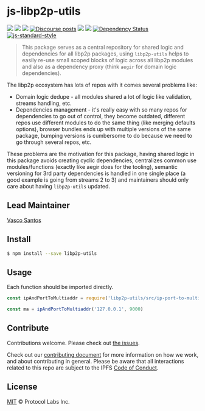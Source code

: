 # js-libp2p-utils

[![](https://img.shields.io/badge/made%20by-Protocol%20Labs-blue.svg?style=flat-square)](http://protocol.ai)
[![](https://img.shields.io/badge/project-libp2p-yellow.svg?style=flat-square)](http://libp2p.io/)
[![](https://img.shields.io/badge/freenode-%23libp2p-yellow.svg?style=flat-square)](http://webchat.freenode.net/?channels=%23libp2p)
[![Discourse posts](https://img.shields.io/discourse/https/discuss.libp2p.io/posts.svg)](https://discuss.libp2p.io)
[![](https://img.shields.io/codecov/c/github/libp2p/js-libp2p-utils.svg?style=flat-square)](https://codecov.io/gh/libp2p/js-libp2p-utils)
[![](https://img.shields.io/travis/libp2p/js-libp2p-utils.svg?style=flat-square)](https://travis-ci.com/libp2p/js-libp2p-utils)
[![Dependency Status](https://david-dm.org/libp2p/js-libp2p-utils.svg?style=flat-square)](https://david-dm.org/libp2p/js-libp2p-utils)
[![js-standard-style](https://img.shields.io/badge/code%20style-standard-brightgreen.svg?style=flat-square)](https://github.com/feross/standard)

> This package serves as a central repository for shared logic and dependencies for all libp2p packages, using `libp2p-utils` helps to easily re-use small scoped blocks of logic across all libp2p modules and also as a dependency proxy (think `aegir` for domain logic dependencies).


The libp2p ecosystem has lots of repos with it comes several problems like: 
- Domain logic dedupe - all modules shared a lot of logic like validation, streams handling, etc.
- Dependencies management - it's really easy with so many repos for dependencies to go out of control, they become outdated, different repos use different modules to do the same thing (like merging defaults options), browser bundles ends up with multiple versions of the same package, bumping versions is cumbersome to do because we need to go through several repos, etc.

These problems are the motivation for this package, having shared logic in this package avoids creating cyclic dependencies, centralizes common use modules/functions (exactly like aegir does for the tooling), semantic versioning for 3rd party dependencies is handled in one single place (a good example is going from streams 2 to 3) and maintainers should only care about having `libp2p-utils` updated.

## Lead Maintainer

[Vasco Santos](https://github.com/vasco-santos)

## Install


```bash
$ npm install --save libp2p-utils
```

## Usage
Each function should be imported directly.

```js
const ipAndPortToMultiaddr = require('libp2p-utils/src/ip-port-to-multiaddr')

const ma = ipAndPortToMultiaddr('127.0.0.1', 9000)
```

## Contribute

Contributions welcome. Please check out [the issues](https://github.com/libp2p/js-libp2p-utils/issues).

Check out our [contributing document](https://github.com/ipfs/community/blob/master/contributing.md) for more information on how we work, and about contributing in general. Please be aware that all interactions related to this repo are subject to the IPFS [Code of Conduct](https://github.com/ipfs/community/blob/master/code-of-conduct.md).

## License

[MIT](LICENSE) © Protocol Labs Inc.
